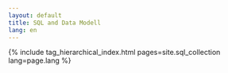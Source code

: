 ```yaml
---
layout: default
title: SQL and Data Modell 
lang: en
---
```


{% include tag_hierarchical_index.html pages=site.sql_collection lang=page.lang %}
